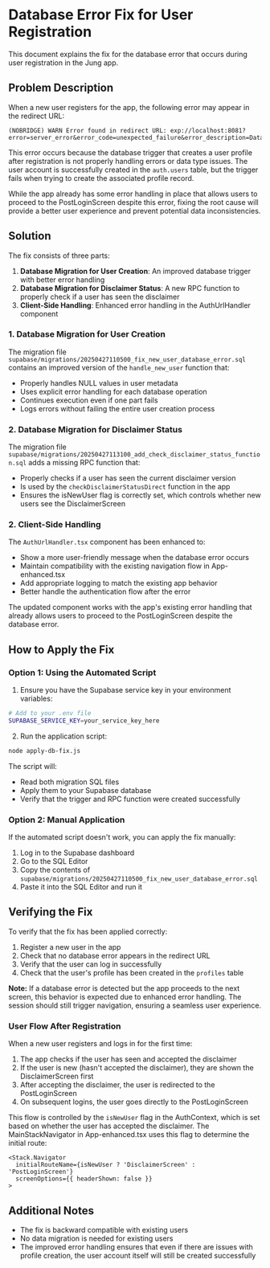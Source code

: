 # Database Error Fix for User Registration

This document explains the fix for the database error that occurs during user registration in the Jung app.

## Problem Description

When a new user registers for the app, the following error may appear in the redirect URL:

```
(NOBRIDGE) WARN Error found in redirect URL: exp://localhost:8081?error=server_error&error_code=unexpected_failure&error_description=Database+error+saving+new+user#error=server_error&error_code=unexpected_failure&error_description=Database+error+saving+new+user
```

This error occurs because the database trigger that creates a user profile after registration is not properly handling errors or data type issues. The user account is successfully created in the `auth.users` table, but the trigger fails when trying to create the associated profile record.

While the app already has some error handling in place that allows users to proceed to the PostLoginScreen despite this error, fixing the root cause will provide a better user experience and prevent potential data inconsistencies.

## Solution

The fix consists of three parts:

1. **Database Migration for User Creation**: An improved database trigger with better error handling
2. **Database Migration for Disclaimer Status**: A new RPC function to properly check if a user has seen the disclaimer
3. **Client-Side Handling**: Enhanced error handling in the AuthUrlHandler component

### 1. Database Migration for User Creation

The migration file `supabase/migrations/20250427110500_fix_new_user_database_error.sql` contains an improved version of the `handle_new_user` function that:

- Properly handles NULL values in user metadata
- Uses explicit error handling for each database operation
- Continues execution even if one part fails
- Logs errors without failing the entire user creation process

### 2. Database Migration for Disclaimer Status

The migration file `supabase/migrations/20250427113100_add_check_disclaimer_status_function.sql` adds a missing RPC function that:

- Properly checks if a user has seen the current disclaimer version
- Is used by the `checkDisclaimerStatusDirect` function in the app
- Ensures the isNewUser flag is correctly set, which controls whether new users see the DisclaimerScreen

### 2. Client-Side Handling

The `AuthUrlHandler.tsx` component has been enhanced to:

- Show a more user-friendly message when the database error occurs
- Maintain compatibility with the existing navigation flow in App-enhanced.tsx
- Add appropriate logging to match the existing app behavior
- Better handle the authentication flow after the error

The updated component works with the app's existing error handling that already allows users to proceed to the PostLoginScreen despite the database error.

## How to Apply the Fix

### Option 1: Using the Automated Script

1. Ensure you have the Supabase service key in your environment variables:

```bash
# Add to your .env file
SUPABASE_SERVICE_KEY=your_service_key_here
```

2. Run the application script:

```bash
node apply-db-fix.js
```

The script will:
- Read both migration SQL files
- Apply them to your Supabase database
- Verify that the trigger and RPC function were created successfully

### Option 2: Manual Application

If the automated script doesn't work, you can apply the fix manually:

1. Log in to the Supabase dashboard
2. Go to the SQL Editor
3. Copy the contents of `supabase/migrations/20250427110500_fix_new_user_database_error.sql`
4. Paste it into the SQL Editor and run it

## Verifying the Fix

To verify that the fix has been applied correctly:

1. Register a new user in the app
2. Check that no database error appears in the redirect URL
3. Verify that the user can log in successfully
4. Check that the user's profile has been created in the `profiles` table

**Note:** If a database error is detected but the app proceeds to the next screen, this behavior is expected due to enhanced error handling. The session should still trigger navigation, ensuring a seamless user experience.

### User Flow After Registration

When a new user registers and logs in for the first time:

1. The app checks if the user has seen and accepted the disclaimer
2. If the user is new (hasn't accepted the disclaimer), they are shown the DisclaimerScreen first
3. After accepting the disclaimer, the user is redirected to the PostLoginScreen
4. On subsequent logins, the user goes directly to the PostLoginScreen

This flow is controlled by the `isNewUser` flag in the AuthContext, which is set based on whether the user has accepted the disclaimer. The MainStackNavigator in App-enhanced.tsx uses this flag to determine the initial route:

```tsx
<Stack.Navigator 
  initialRouteName={isNewUser ? 'DisclaimerScreen' : 'PostLoginScreen'}
  screenOptions={{ headerShown: false }}
>
```

## Additional Notes

- The fix is backward compatible with existing users
- No data migration is needed for existing users
- The improved error handling ensures that even if there are issues with profile creation, the user account itself will still be created successfully
